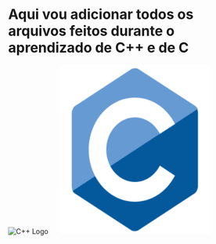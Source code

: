 # Aqui vou adicionar todos os arquivos feitos durante o aprendizado de C++ e de C

<div style="display: inline-block; margin-right: 20px;">
  <img src="https://raw.githubusercontent.com/isocpp/logos/master/cpp_logo.png" alt="C++ Logo" width="306" height="344" />
</div>

<div style="display: inline-block;">
  <img src="https://raw.githubusercontent.com/devicons/devicon/ca28c779441053191ff11710fe24a9e6c23690d6/icons/c/c-original.svg" width="306" height="344" style="background: transparent;" />
</div>
